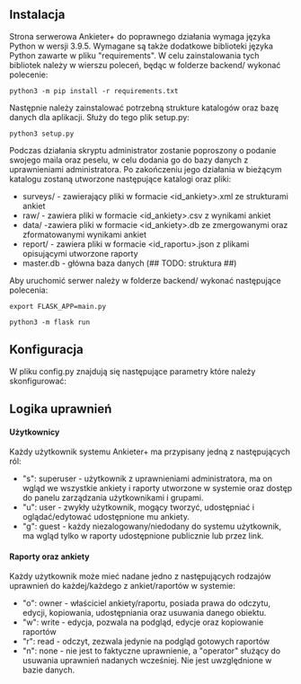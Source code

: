 ## Instalacja
Strona serwerowa Ankieter+ do poprawnego działania wymaga języka Python w wersji 3.9.5. Wymagane są także dodatkowe biblioteki języka Python zawarte w pliku "requirements". W celu zainstalowania tych bibliotek należy w wierszu poleceń, będąc w folderze backend/ wykonać polecenie:

    python3 -m pip install -r requirements.txt
Następnie należy zainstalować potrzebną strukture katalogów oraz bazę danych dla aplikacji. Służy do tego plik setup.py:

    python3 setup.py
   Podczas działania skryptu administrator zostanie poproszony o podanie swojego maila oraz peselu, w celu dodania go do bazy danych z uprawnieniami administratora. Po zakończeniu jego działania w bieżącym katalogu zostaną utworzone następujące katalogi oraz pliki:
   

 - surveys/ - zawierający pliki w formacie <id_ankiety>.xml ze strukturami ankiet
 - raw/ - zawiera pliki w formacie <id_ankiety>.csv z wynikami ankiet
 - data/ -zawiera pliki w formacie <id_ankiety>.db ze zmergowanymi oraz zformatowanymi wynikami ankiet
 - report/ - zawiera pliki w formacie <id_raportu>.json z plikami opisującymi utworzone raporty
 - master.db - główna baza danych (## TODO: struktura ##)

Aby uruchomić serwer należy w folderze backend/ wykonać następujące polecenia:

    export FLASK_APP=main.py

    python3 -m flask run


   
## Konfiguracja
W pliku config.py znajdują się następujące parametry które należy skonfigurować:

## Logika uprawnień
#### Użytkownicy
Każdy użytkownik systemu Ankieter+ ma przypisany jedną z następujących ról:

 - "s": superuser - użytkownik z uprawnieniami administratora, ma on wgląd we wszystkie ankiety i raporty utworzone w systemie oraz dostęp do panelu zarządzania użytkownikami i grupami.
 - "u": user - zwykły użytkownik, mogący tworzyć, udostępniać i oglądać/edytować udostępnione mu ankiety.
 - "g": guest - każdy niezalogowany/niedodany do systemu użytkownik, ma wgląd tylko w raporty udostępnione publicznie lub przez link.

#### Raporty oraz ankiety
Każdy użytkownik może mieć nadane jedno z następujących rodzajów uprawnień do każdej/każdego z ankiet/raportów w systemie:

 - "o": owner - właściciel ankiety/raportu, posiada prawa do odczytu, edycji, kopiowania, udostępniania oraz usuwania danego obiektu.
 - "w": write - edycja, pozwala na podgląd, edycje oraz kopiowanie raportów
 - "r": read - odczyt, zezwala jedynie na podgląd gotowych raportów
 - "n": none - nie jest to faktyczne uprawnienie, a "operator" służący do usuwania uprawnień nadanych wcześniej. Nie jest uwzględnione w bazie danych.


